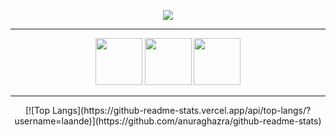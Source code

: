 <p align="center">
  <img src="https://i.imgur.com/1Y9hOem.gif">
</p>

----------
  
<p align="center">
  <a href="https://www.youtube.com/landee"><img src='https://cdn.jsdelivr.net/npm/simple-icons@3.0.1/icons/youtube.svg' width="75" height="75"></a>
  <a href="https://discord.gg/GGyRPye"><img src='https://cdn.jsdelivr.net/npm/simple-icons@3.0.1/icons/discord.svg' width="75" height="75"></a>
  <a href="https://twitter.com/landee_"><img src='https://cdn.jsdelivr.net/npm/simple-icons@3.0.1/icons/twitter.svg' width="75" height="75"></a>
</p>

----------
  
<p align="center">
  [![Top Langs](https://github-readme-stats.vercel.app/api/top-langs/?username=laande)](https://github.com/anuraghazra/github-readme-stats)
</p>
